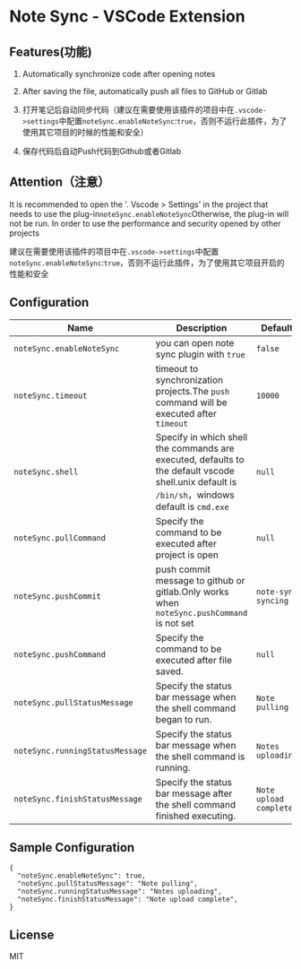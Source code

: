 # Note Sync - VSCode Extension

## Features(功能)

1. Automatically synchronize code after opening notes
2. After saving the file, automatically push all files to GitHub or Gitlab

1. 打开笔记后自动同步代码（建议在需要使用该插件的项目中在`.vscode->settings`中配置`noteSync.enableNoteSync`:`true`，否则不运行此插件，为了使用其它项目的时候的性能和安全）
2. 保存代码后自动Push代码到Github或者Gitlab



## Attention（注意）

It is recommended to open the '. Vscode > Settings' in the project that needs to use the plug-in` noteSync.enableNoteSync `Otherwise, the plug-in will not be run. In order to use the performance and security opened by other projects

建议在需要使用该插件的项目中在`.vscode->settings`中配置`noteSync.enableNoteSync`:`true`，否则不运行此插件，为了使用其它项目开启的性能和安全

## Configuration

| Name                             | Description | Default
| ---                              | --- | ---
| `noteSync.enableNoteSync` | you can open note sync plugin with `true` | `false`
| `noteSync.timeout`             | timeout to synchronization projects.The `push` command will be executed after `timeout`| `10000`
| `noteSync.shell`                | Specify in which shell the commands are executed, defaults to the default vscode shell.unix default is `/bin/sh`，windows default is `cmd.exe`| `null`
| `noteSync.pullCommand`|Specify the command to be executed after project is open|`null`
| `noteSync.pushCommit`| push commit message to github or gitlab.Only works when `noteSync.pushCommand` is not set|`note-sync syncing`
| `noteSync.pushCommand`|Specify the command to be executed after file saved.|`null`
|`noteSync.pullStatusMessage`|Specify the status bar message when the shell command began to run.|`Note pulling`
|`noteSync.runningStatusMessage`|Specify the status bar message when the shell command is running.|`Notes uploading`
|`noteSync.finishStatusMessage`|Specify the status bar message after the shell command finished executing.|`Note upload complete`

## Sample Configuration

```
{
  "noteSync.enableNoteSync": true,
  "noteSync.pullStatusMessage": "Note pulling",
  "noteSync.runningStatusMessage": "Notes uploading",
  "noteSync.finishStatusMessage": "Note upload complete",
}
```
## License
MIT
